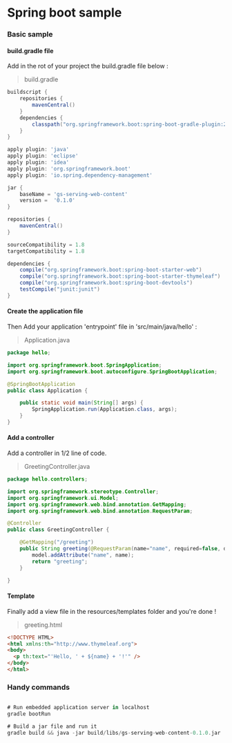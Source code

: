 # Spring boot sample

### Basic sample

#### build.gradle file

Add in the rot of your project the build.gradle file below :

> build.gradle

```gradle
buildscript {
    repositories {
        mavenCentral()
    }
    dependencies {
        classpath("org.springframework.boot:spring-boot-gradle-plugin:2.0.0.RELEASE")
    }
}

apply plugin: 'java'
apply plugin: 'eclipse'
apply plugin: 'idea'
apply plugin: 'org.springframework.boot'
apply plugin: 'io.spring.dependency-management'

jar {
    baseName = 'gs-serving-web-content'
    version =  '0.1.0'
}

repositories {
    mavenCentral()
}

sourceCompatibility = 1.8
targetCompatibility = 1.8

dependencies {
    compile("org.springframework.boot:spring-boot-starter-web")
    compile("org.springframework.boot:spring-boot-starter-thymeleaf")
    compile("org.springframework.boot:spring-boot-devtools")
    testCompile("junit:junit")
}
```

#### Create the application file

Then Add your application 'entrypoint' file in 'src/main/java/hello' :

> Application.java

```java
package hello;

import org.springframework.boot.SpringApplication;
import org.springframework.boot.autoconfigure.SpringBootApplication;

@SpringBootApplication
public class Application {

    public static void main(String[] args) {
        SpringApplication.run(Application.class, args);
    }
}
```

#### Add a controller

Add a controller in 1/2 line of code.

> GreetingController.java

```java
package hello.controllers;

import org.springframework.stereotype.Controller;
import org.springframework.ui.Model;
import org.springframework.web.bind.annotation.GetMapping;
import org.springframework.web.bind.annotation.RequestParam;

@Controller
public class GreetingController {

    @GetMapping("/greeting")
    public String greeting(@RequestParam(name="name", required=false, defaultValue="World") String name, Model model) {
        model.addAttribute("name", name);
        return "greeting";
    }

}
```

#### Template

Finally add a view file in the resources/templates folder and you're done !

> greeting.html

```html
<!DOCTYPE HTML>
<html xmlns:th="http://www.thymeleaf.org">
<body>
  <p th:text="'Hello, ' + ${name} + '!'" />
</body>
</html>
```

### Handy commands

```gradle

# Run embedded application server in localhost
gradle bootRun

# Build a jar file and run it
gradle build && java -jar build/libs/gs-serving-web-content-0.1.0.jar
```